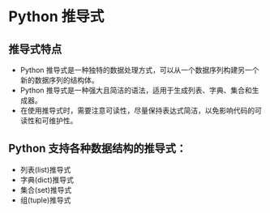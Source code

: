 # Python 推导式

## 推导式特点

- Python 推导式是一种独特的数据处理方式，可以从一个数据序列构建另一个新的数据序列的结构体。
- Python 推导式是一种强大且简洁的语法，适用于生成列表、字典、集合和生成器。
- 在使用推导式时，需要注意可读性，尽量保持表达式简洁，以免影响代码的可读性和可维护性。


## Python 支持各种数据结构的推导式：
- 列表(list)推导式
- 字典(dict)推导式
- 集合(set)推导式
- 组(tuple)推导式